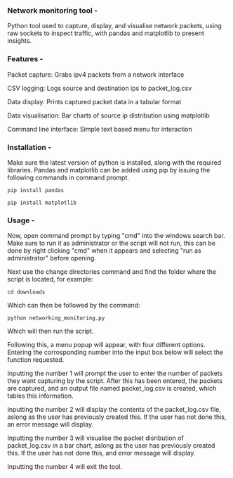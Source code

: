 ### **Network monitoring tool -**

Python tool used to capture, display, and visualise network packets, using raw sockets to inspect traffic, with pandas and matplotlib to present insights.


### **Features -**

Packet capture: Grabs ipv4 packets from a network interface

CSV logging: Logs source and destination ips to packet_log.csv

Data display: Prints captured packet data in a tabular format

Data visualisation: Bar charts of source ip distribution using matplotlib

Command line interface: Simple text based menu for interaction


### **Installation -**

Make sure the latest version of python is installed, along with the required libraries. Pandas and matplotlib can be added using pip by issuing the following commands in command prompt.
```
pip install pandas 
```
```
pip install matplotlib
```
### **Usage -**

Now, open command prompt by typing "cmd" into the windows search bar. Make sure to run it as administrator or the script will not run, this can be done by right clicking "cmd" when it appears and selecting "run as administrator" before opening.

Next use the change directories command and find the folder where the script is located, for example: 
```
cd downloads
```
Which can then be followed by the command:
```
python networking_monitoring.py
```
Which will then run the script.

Following this, a menu popup will appear, with four different options. Entering the corrosponding number into the input box below will select the function requested. 

Inputting the number 1 will prompt the user to enter the number of packets they want capturing by the script. After this has been entered, the packets are captured, and an output file named packet_log.csv is created, which tables this information.

Inputting the number 2 will display the contents of the packet_log.csv file, aslong as the user has previously created this. If the user has not done this, an error message will display.

Inputting the number 3 will visualise the packet disribution of packet_log.csv in a bar chart, aslong as the user has previously created this. If the user has not done this, and error message will display.

Inputting the number 4 will exit the tool.



